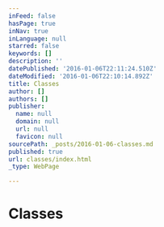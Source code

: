 ```yaml
---
inFeed: false
hasPage: true
inNav: true
inLanguage: null
starred: false
keywords: []
description: ''
datePublished: '2016-01-06T22:11:24.510Z'
dateModified: '2016-01-06T22:10:14.892Z'
title: Classes
author: []
authors: []
publisher:
  name: null
  domain: null
  url: null
  favicon: null
sourcePath: _posts/2016-01-06-classes.md
published: true
url: classes/index.html
_type: WebPage

---
```

# Classes